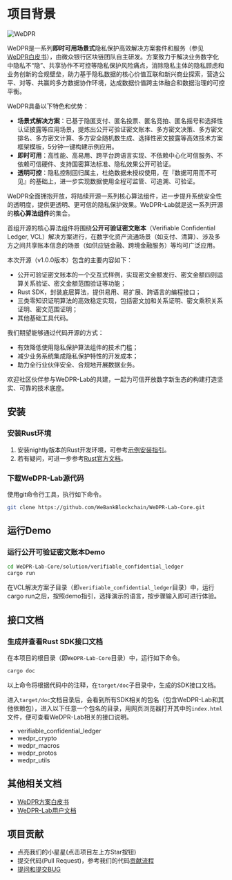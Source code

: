 # 项目背景

![WeDPR](https://wedpr-lab.readthedocs.io/zh_CN/latest/_static/images/wedpr_logo.png)

WeDPR是一系列**即时可用场景式**隐私保护高效解决方案套件和服务（参见[WeDPR白皮书](https://mp.weixin.qq.com/s?__biz=MzU0MDY4MDMzOA==&mid=2247483910&idx=1&sn=7b647dec9f046f1e6f94d103897f7efb&scene=19#wechat_redirect)），由微众银行区块链团队自主研发。方案致力于解决业务数字化中隐私不“隐”、共享协作不可控等隐私保护风险痛点，消除隐私主体的隐私顾虑和业务创新的合规壁垒，助力基于隐私数据的核心价值互联和新兴商业探索，营造公平、对等、共赢的多方数据协作环境，达成数据价值跨主体融合和数据治理的可控平衡。

WeDPR具备以下特色和优势：

- **场景式解决方案**：已基于隐匿支付、匿名投票、匿名竞拍、匿名摇号和选择性认证披露等应用场景，提炼出公开可验证密文账本、多方密文决策、多方密文排名、多方密文计算、多方安全随机数生成、选择性密文披露等高效技术方案框架模板，5分钟一键构建示例应用。
- **即时可用**：高性能、高易用、跨平台跨语言实现、不依赖中心化可信服务、不依赖可信硬件、支持国密算法标准、隐私效果公开可验证。
- **透明可控**：隐私控制回归属主，杜绝数据未授权使用，在『数据可用而不可见』的基础上，进一步实现数据使用全程可监管、可追溯、可验证。

WeDPR全面拥抱开放，将陆续开源一系列核心算法组件，进一步提升系统安全性的透明度，提供更透明、更可信的隐私保护效果。WeDPR-Lab就是这一系列开源的**核心算法组件**的集合。

首组开源的核心算法组件将围绕**公开可验证密文账本**（Verifiable Confidential Ledger, VCL）解决方案进行，在数字化资产流通场景（如支付、清算）、涉及多方之间共享账本信息的场景（如供应链金融、跨境金融服务）等均可广泛应用。

本次开源（v1.0.0版本）包含的主要内容如下：

- 公开可验证密文账本的一个交互式样例，实现密文金额发行、密文金额四则运算关系验证、密文金额范围验证等功能；
- Rust SDK，封装底层算法，提供易用、易扩展、跨语言的编程接口；
- 三类零知识证明算法的高效稳定实现，包括密文加和关系证明、密文乘积关系证明、密文范围证明；
- 其他基础工具代码。

我们期望能够通过代码开源的方式：

- 有效降低使用隐私保护算法组件的技术门槛；
- 减少业务系统集成隐私保护特性的开发成本；
- 助力全行业伙伴安全、合规地开展数据业务。

欢迎社区伙伴参与WeDPR-Lab的共建，一起为可信开放数字新生态的构建打造坚实、可靠的技术底座。

## 安装

### 安装Rust环境

1. 安装nightly版本的Rust开发环境，可参考[示例安装指引](https://wiki.jikexueyuan.com/project/rust/nightly-rust.html)。
2. 若有疑问，可进一步参考[Rust官方文档](https://www.rust-lang.org/tools/install)。

### 下载WeDPR-Lab源代码

使用git命令行工具，执行如下命令。

```bash
git clone https://github.com/WeBankBlockchain/WeDPR-Lab-Core.git
```

## 运行Demo

### 运行公开可验证密文账本Demo

```bash
cd WeDPR-Lab-Core/solution/verifiable_confidential_ledger
cargo run
```

在VCL解决方案子目录（即`verifiable_confidential_ledger`目录）中，运行cargo run之后，按照demo指引，选择演示的语言，按步骤输入即可进行体验。

## 接口文档

### 生成并查看Rust SDK接口文档

在本项目的根目录（即`WeDPR-Lab-Core`目录）中，运行如下命令。

```bash
cargo doc
```

以上命令将根据代码中的注释，在`target/doc`子目录中，生成的SDK接口文档。

进入`target/doc`文档目录后，会看到所有SDK相关的包名（包含WeDPR-Lab和其他依赖包），进入以下任意一个包名的目录，用网页浏览器打开其中的`index.html`文件，便可查看WeDPR-Lab相关的接口说明。

- verifiable_confidential_ledger
- wedpr_crypto
- wedpr_macros
- wedpr_protos
- wedpr_utils

## 其他相关文档

- [WeDPR方案白皮书](https://mp.weixin.qq.com/s?__biz=MzU0MDY4MDMzOA==&mid=2247483910&idx=1&sn=7b647dec9f046f1e6f94d103897f7efb&scene=19#wechat_redirect)
- [WeDPR-Lab用户文档](https://wedpr-lab.readthedocs.io/zh_CN/latest/index.html)

## 项目贡献

- 点亮我们的小星星(点击项目左上方Star按钮)
- 提交代码(Pull Request)，参考我们的代码[贡献流程](./CONTRIBUTING.md)
- [提问和提交BUG](https://github.com/WeBankBlockchain/WeDPR-Lab-Core/issues)
